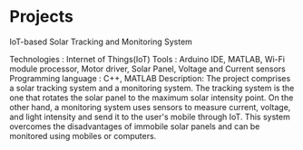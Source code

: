 # Projects
IoT-based Solar Tracking and Monitoring System


Technologies         :  Internet of Things(IoT)
Tools                : Arduino IDE, MATLAB, Wi-Fi module processor, Motor driver, Solar Panel, Voltage and Current sensors
Programming language : C++, MATLAB
Description:
The project comprises a solar tracking system and a monitoring system. The tracking system is the one that rotates the solar panel to the maximum solar intensity point. On the other hand, a monitoring system uses sensors to measure current, voltage, and light intensity and send it to the user's mobile through IoT. This system overcomes the disadvantages of immobile solar panels and can be monitored​ using mobiles or computers.

